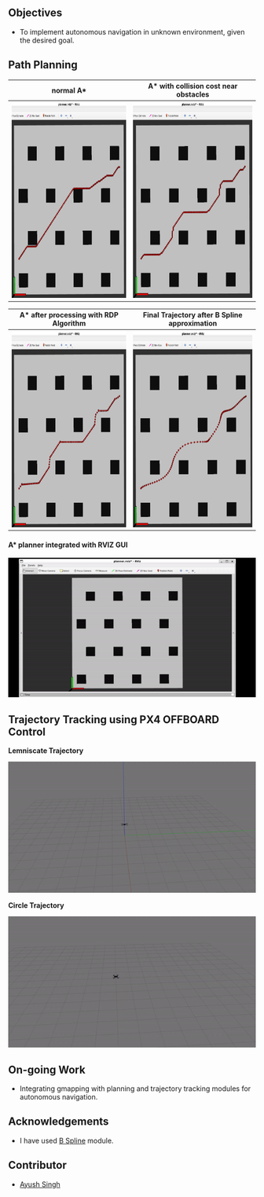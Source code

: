 ## Objectives
* To implement autonomous navigation in unknown environment, given the desired goal.

## Path Planning

normal A*      |  A* with collision cost near obstacles
:-------------------------:|:-------------------------:
<img src="https://github.com/IvLabs/quadcopter_navigation/blob/main/results/normalastar.png" height="400"> | <img src="https://github.com/IvLabs/quadcopter_navigation/blob/main/results/astarwithcollisioncost.png" height="400">

A* after processing with RDP Algorithm   |  Final Trajectory after B Spline approximation
:-------------------------:|:-------------------------:
<img src="https://github.com/IvLabs/quadcopter_navigation/blob/main/results/astarafterrdp.png" height="400"> | <img src="https://github.com/IvLabs/quadcopter_navigation/blob/main/results/finaltraj.png" height="400">

#### A* planner integrated with RVIZ GUI

![](https://github.com/IvLabs/quadcopter_navigation/blob/main/results/astarrviz.gif)

## Trajectory Tracking using PX4 OFFBOARD Control

**Lemniscate Trajectory**

![](https://github.com/IvLabs/quadcopter_navigation/blob/main/results/lemniscatetraj.gif)

**Circle Trajectory**

![](https://github.com/IvLabs/quadcopter_navigation/blob/main/results/circletraj.gif)


## On-going Work
* Integrating gmapping with planning and trajectory tracking modules for autonomous navigation. 

## Acknowledgements
* I have used [B Spline](https://github.com/AtsushiSakai/PythonRobotics/tree/master/PathPlanning/BSplinePath) module.

## Contributor
* [Ayush Singh](https://github.com/Ayush1285)
